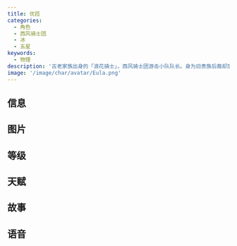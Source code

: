 ```yaml
---
title: 优菈
categories:
  - 角色
  - 西风骑士团
  - 冰
  - 五星
keywords:
  - 物理
description: '古老家族出身的「浪花骑士」，西风骑士团游击小队队长。身为旧贵族后裔却加入了堪称死对头的西风骑士团，该事件至今仍是蒙德一大谜团。'
image: '/image/char/avatar/Eula.png'
---
```


## 信息

<char-card name="eula"/>

## 图片

<char-image name="eula"/>

## 等级

<char-level name="eula"/>

## 天赋

<char-talent name="eula"/>

## 故事

<char-story name="eula"/>

## 语音

<char-voice name="eula"/>
